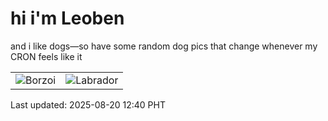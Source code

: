 # hi i'm Leoben

and i like dogs—so have some random dog pics that change whenever my CRON feels like it

|  |  |
|--------|----------|
| ![Borzoi](https://random-dog-vercel.vercel.app/api/random-borzoi?v=1755664827) | ![Labrador](https://random-dog-vercel.vercel.app/api/random-labrador?v=1755664827) |

Last updated: 2025-08-20 12:40 PHT
